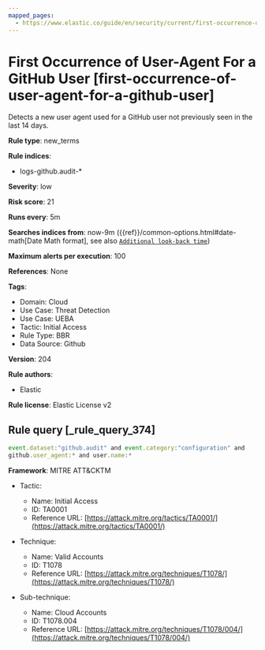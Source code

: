 ```yaml
---
mapped_pages:
  - https://www.elastic.co/guide/en/security/current/first-occurrence-of-user-agent-for-a-github-user.html
---
```


# First Occurrence of User-Agent For a GitHub User [first-occurrence-of-user-agent-for-a-github-user]

Detects a new user agent used for a GitHub user not previously seen in the last 14 days.

**Rule type**: new_terms

**Rule indices**:

* logs-github.audit-*

**Severity**: low

**Risk score**: 21

**Runs every**: 5m

**Searches indices from**: now-9m ({{ref}}/common-options.html#date-math[Date Math format], see also [`Additional look-back time`](docs-content://solutions/security/detect-and-alert/create-detection-rule.md#rule-schedule))

**Maximum alerts per execution**: 100

**References**: None

**Tags**:

* Domain: Cloud
* Use Case: Threat Detection
* Use Case: UEBA
* Tactic: Initial Access
* Rule Type: BBR
* Data Source: Github

**Version**: 204

**Rule authors**:

* Elastic

**Rule license**: Elastic License v2

## Rule query [_rule_query_374]

```js
event.dataset:"github.audit" and event.category:"configuration" and
github.user_agent:* and user.name:*
```

**Framework**: MITRE ATT&CKTM

* Tactic:

    * Name: Initial Access
    * ID: TA0001
    * Reference URL: [https://attack.mitre.org/tactics/TA0001/](https://attack.mitre.org/tactics/TA0001/)

* Technique:

    * Name: Valid Accounts
    * ID: T1078
    * Reference URL: [https://attack.mitre.org/techniques/T1078/](https://attack.mitre.org/techniques/T1078/)

* Sub-technique:

    * Name: Cloud Accounts
    * ID: T1078.004
    * Reference URL: [https://attack.mitre.org/techniques/T1078/004/](https://attack.mitre.org/techniques/T1078/004/)



